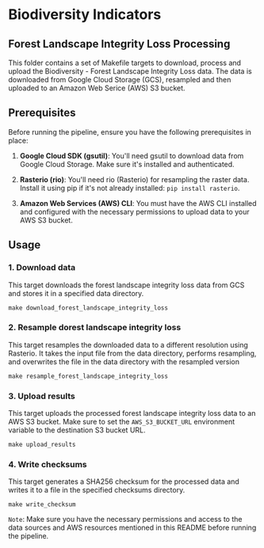 # Biodiversity Indicators
## Forest Landscape Integrity Loss Processing

This folder contains a set of Makefile targets to download, process and upload the Biodiversity - Forest Landscape Integrity Loss data. The data is downloaded from Google Cloud Storage (GCS), resampled and then uploaded to an Amazon Web Serice (AWS) S3 bucket.


## Prerequisites

Before running the pipeline, ensure you have the following prerequisites in place:

1. **Google Cloud SDK (gsutil)**: You'll need gsutil to download data from Google Cloud Storage. Make sure it's installed and authenticated.

2. **Rasterio (rio)**: You'll need rio (Rasterio) for resampling the raster data. Install it using pip if it's not already installed: `pip install rasterio`.

3. **Amazon Web Services (AWS) CLI**: You must have the AWS CLI installed and configured with the necessary permissions to upload data to your AWS S3 bucket.

## Usage

### 1. Download data

This target downloads the forest landscape integrity loss data from GCS and stores it in a specified data directory.

```
make download_forest_landscape_integrity_loss

```

### 2. Resample dorest landscape integrity loss

This target resamples the downloaded data to a different resolution using Rasterio. It takes the input file from the data directory, performs resampling, and overwrites the file in the data directory with the resampled version

```
make resample_forest_landscape_integrity_loss
```

### 3. Upload results

This target uploads the processed forest landscape integrity loss data to an AWS S3 bucket. Make sure to set the `AWS_S3_BUCKET_URL` environment variable to the destination S3 bucket URL.

```
make upload_results
```

### 4. Write checksums

This target generates a SHA256 checksum for the processed data and writes it to a file in the specified checksums directory.

```
make write_checksum
```

`Note`: Make sure you have the necessary permissions and access to the data sources and AWS resources mentioned in this README before running the pipeline.
